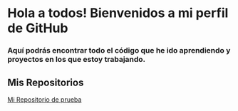 # Hola a todos! Bienvenidos a mi perfil de GitHub

### Aquí podrás encontrar todo el código que he ido aprendiendo y proyectos en los que estoy trabajando.

## Mis Repositorios

[Mi Repositorio de prueba](https://github.com/Jhannoxx/PrimerRepositorio.git)
<!--
**Jhannoxx/Jhannoxx** is a ✨ _special_ ✨ repository because its `README.md` (this file) appears on your GitHub profile.

Here are some ideas to get you started:

- 🔭 I’m currently working on ...
- 🌱 I’m currently learning ...
- 👯 I’m looking to collaborate on ...
- 🤔 I’m looking for help with ...
- 💬 Ask me about ...
- 📫 How to reach me: ...
- 😄 Pronouns: ...
- ⚡ Fun fact: ...
-->
